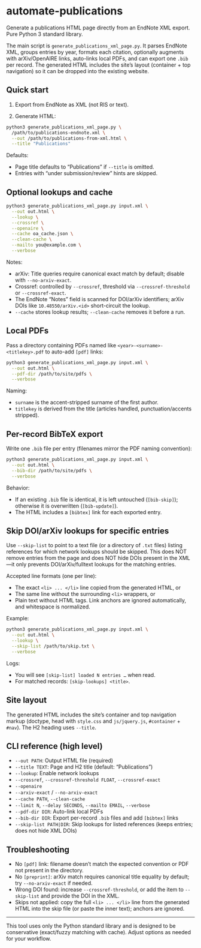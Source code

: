 # automate-publications

Generate a publications HTML page directly from an EndNote XML export. Pure Python 3 standard library.

The main script is `generate_publications_xml_page.py`. It parses EndNote XML, groups entries by year, formats each citation, optionally augments with arXiv/OpenAIRE links, auto-links local PDFs, and can export one `.bib` per record. The generated HTML includes the site’s layout (container + top navigation) so it can be dropped into the existing website.

## Quick start

1) Export from EndNote as XML (not RIS or text).

2) Generate HTML:

```bash
python3 generate_publications_xml_page.py \
  /path/to/publications-endnote.xml \
  --out /path/to/publications-from-xml.html \
  --title "Publications"
```

Defaults:
- Page title defaults to “Publications” if `--title` is omitted.
- Entries with “under submission/review” hints are skipped.

## Optional lookups and cache

```bash
python3 generate_publications_xml_page.py input.xml \
  --out out.html \
  --lookup \
  --crossref \
  --openaire \
  --cache oa_cache.json \
  --clean-cache \
  --mailto you@example.com \
  --verbose
```

Notes:
- arXiv: Title queries require canonical exact match by default; disable with `--no-arxiv-exact`.
- Crossref: controlled by `--crossref`, threshold via `--crossref-threshold` or `--crossref-exact`.
- The EndNote “Notes” field is scanned for DOI/arXiv identifiers; arXiv DOIs like `10.48550/arXiv.<id>` short-circuit the lookup.
- `--cache` stores lookup results; `--clean-cache` removes it before a run.

## Local PDFs

Pass a directory containing PDFs named like `<year>-<surname>-<titlekey>.pdf` to auto-add `[pdf]` links:

```bash
python3 generate_publications_xml_page.py input.xml \
  --out out.html \
  --pdf-dir /path/to/site/pdfs \
  --verbose
```

Naming:
- `surname` is the accent-stripped surname of the first author.
- `titlekey` is derived from the title (articles handled, punctuation/accents stripped).

## Per-record BibTeX export

Write one `.bib` file per entry (filenames mirror the PDF naming convention):

```bash
python3 generate_publications_xml_page.py input.xml \
  --out out.html \
  --bib-dir /path/to/site/pdfs \
  --verbose
```

Behavior:
- If an existing `.bib` file is identical, it is left untouched (`[bib-skip]`); otherwise it is overwritten (`[bib-update]`).
- The HTML includes a `[bibtex]` link for each exported entry.

## Skip DOI/arXiv lookups for specific entries

Use `--skip-list` to point to a text file (or a directory of `.txt` files) listing references for which network lookups should be skipped. This does NOT remove entries from the page and does NOT hide DOIs present in the XML—it only prevents DOI/arXiv/fulltext lookups for the matching entries.

Accepted line formats (one per line):
- The exact `<li> ... </li>` line copied from the generated HTML, or
- The same line without the surrounding `<li>` wrappers, or
- Plain text without HTML tags. Link anchors are ignored automatically, and whitespace is normalized.

Example:

```bash
python3 generate_publications_xml_page.py input.xml \
  --out out.html \
  --lookup \
  --skip-list /path/to/skip.txt \
  --verbose
```

Logs:
- You will see `[skip-list] loaded N entries …` when read.
- For matched records: `[skip-lookups] <title>`.

## Site layout

The generated HTML includes the site’s container and top navigation markup (doctype, head with `style.css` and `js/jquery.js`, `#container` + `#nav`). The H2 heading uses `--title`.

## CLI reference (high level)

- `--out PATH`: Output HTML file (required)
- `--title TEXT`: Page and H2 title (default: “Publications”)
- `--lookup`: Enable network lookups
- `--crossref`, `--crossref-threshold FLOAT`, `--crossref-exact`
- `--openaire`
- `--arxiv-exact` / `--no-arxiv-exact`
- `--cache PATH`, `--clean-cache`
- `--limit N`, `--delay SECONDS`, `--mailto EMAIL`, `--verbose`
- `--pdf-dir DIR`: Auto-link local PDFs
- `--bib-dir DIR`: Export per-record `.bib` files and add `[bibtex]` links
- `--skip-list PATH|DIR`: Skip lookups for listed references (keeps entries; does not hide XML DOIs)

## Troubleshooting

- No `[pdf]` link: filename doesn’t match the expected convention or PDF not present in the directory.
- No `[preprint]`: arXiv match requires canonical title equality by default; try `--no-arxiv-exact` if needed.
- Wrong DOI found: increase `--crossref-threshold`, or add the item to `--skip-list` and provide the DOI in the XML.
- Skips not applied: copy the full `<li> ... </li>` line from the generated HTML into the skip file (or paste the inner text); anchors are ignored.

---
This tool uses only the Python standard library and is designed to be conservative (exact/fuzzy matching with cache). Adjust options as needed for your workflow.
